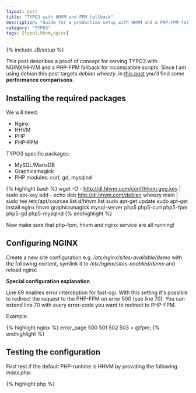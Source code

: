```yaml
---
layout: post
title: "TYPO3 with HHVM and FPM fallback"
description: "Guide for a production setup with HHVM and a PHP-FPM fallback"
category: "TYPO3"
tags: [typo3,hhvm,nginx]
---
```

{% include JB/setup %}

This post describes a proof of concept for serving TYPO3 with NGINX/HHVM and a PHP-FPM fallback for incompatible scripts.
Since I am using debian this post targets *debian wheezy*.<!--more--> in [this post](/typo3/2014/04/04/typo3-hhvm-speed-comparison/) you'll find
some **performance comparisons**.

## Installing the required packages

We will need:

* Nginx
* HHVM
* PHP
* PHP-FPM

TYPO3 specific packages:

* MySQL/MariaDB
* Graphicsmagick
* PHP modules: curl, gd, mysqlnd

{% highlight bash %}
wget -O - http://dl.hhvm.com/conf/hhvm.gpg.key | sudo apt-key add -
echo deb http://dl.hhvm.com/debian wheezy main | sudo tee /etc/apt/sources.list.d/hhvm.list
sudo apt-get update
sudo apt-get install nginx hhvm graphicsmagick mysql-server php5 php5-curl php5-fpm php5-gd php5-mysqlnd
{% endhighlight %}

Now make sure that php-fpm, hhvm and nginx service are all running!

## Configuring NGINX

Create a new site configuration e.g. */etc/nginx/sites-available/demo* with the following content, symlink it to
*/etc/nginx/sites-enabled/demo* and reload nginx:

<script src="https://gist.github.com/phbergsmann/9975380.js"></script>

**Special configuration explanation**

Line 69 enables error interception for fast-cgi. With this setting it's possible to redirect the request to the PHP-FPM
 on error 500 (see line 70). You can extend line 70 with every error-code you want to redirect to PHP-FPM.

Example:

{% highlight nginx %}
error_page      500 501 502 503 = @fpm;
{% endhighlight %}

## Testing the configuration

First test if the default PHP-runtime is HHVM by providing the following *index.php*:

{% highlight php %}
<?php

phpinfo();
{% endhighlight %}

This should return "HipHop".

Now let's try the PHP-FPM fallback by providing the following *fallback.php*:

{% highlight php %}
<?php

if (defined('HHVM_VERSION')) {
        throw new Exception();
}

phpinfo();
{% endhighlight %}

This should return the usual PHP-info.

If I forgot something or something is wrong let me know through the comments!